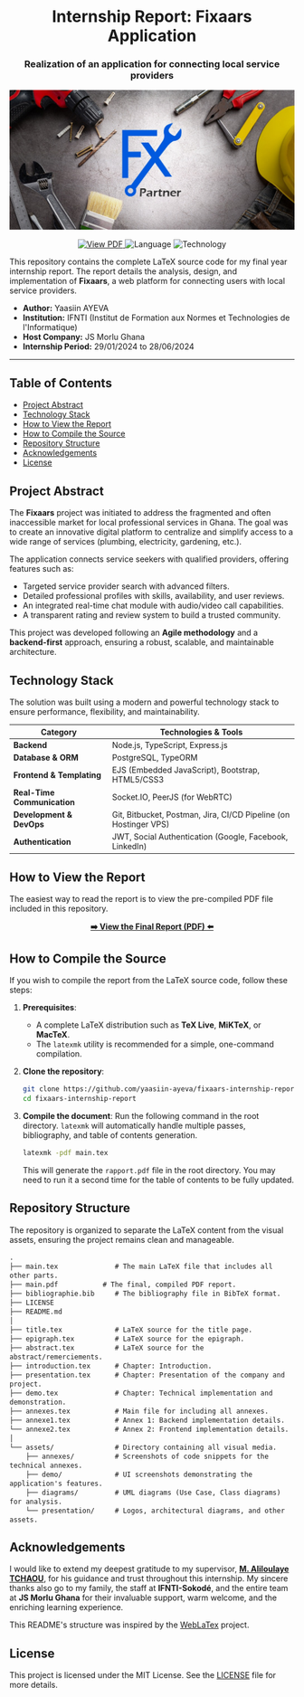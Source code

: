 
<div align="center">

# Internship Report: Fixaars Application

### Realization of an application for connecting local service providers

![Cover Page](assets/demo/cover.jpg)

</div>

<p align="center">
  <a href="https://github.com/yaasiin-ayeva/fixaars-internship-report/blob/main/main.pdf" target="_blank" rel="noreferrer noopener">
    <img src="https://img.shields.io/badge/View%20Report-PDF-red?style=for-the-badge&logo=adobe-acrobat-reader" alt="View PDF">
  </a>
  <img src="https://img.shields.io/badge/Language-French-blue?style=for-the-badge" alt="Language">
  <img src="https://img.shields.io/badge/Technology-Node.js%20%26%20TypeScript-green?style=for-the-badge&logo=nodedotjs" alt="Technology">
</p>

This repository contains the complete LaTeX source code for my final year internship report. The report details the analysis, design, and implementation of **Fixaars**, a web platform for connecting users with local service providers.

-   **Author:** Yaasiin AYEVA
-   **Institution:** IFNTI (Institut de Formation aux Normes et Technologies de l'Informatique)
-   **Host Company:** JS Morlu Ghana
-   **Internship Period:** 29/01/2024 to 28/06/2024

---

## Table of Contents

-   [Project Abstract](#project-abstract)
-   [Technology Stack](#technology-stack)
-   [How to View the Report](#how-to-view-the-report)
-   [How to Compile the Source](#how-to-compile-the-source)
-   [Repository Structure](#repository-structure)
-   [Acknowledgements](#acknowledgements)
-   [License](#license)

## Project Abstract

The **Fixaars** project was initiated to address the fragmented and often inaccessible market for local professional services in Ghana. The goal was to create an innovative digital platform to centralize and simplify access to a wide range of services (plumbing, electricity, gardening, etc.).

The application connects service seekers with qualified providers, offering features such as:
-   Targeted service provider search with advanced filters.
-   Detailed professional profiles with skills, availability, and user reviews.
-   An integrated real-time chat module with audio/video call capabilities.
-   A transparent rating and review system to build a trusted community.

This project was developed following an **Agile methodology** and a **backend-first** approach, ensuring a robust, scalable, and maintainable architecture.

## Technology Stack

The solution was built using a modern and powerful technology stack to ensure performance, flexibility, and maintainability.

| Category                | Technologies & Tools                                                                      |
| ----------------------- | ----------------------------------------------------------------------------------------- |
| **Backend**             | Node.js, TypeScript, Express.js                                                           |
| **Database & ORM**      | PostgreSQL, TypeORM                                                                       |
| **Frontend & Templating** | EJS (Embedded JavaScript), Bootstrap, HTML5/CSS3                                          |
| **Real-Time Communication** | Socket.IO, PeerJS (for WebRTC)                                                            |
| **Development & DevOps**  | Git, Bitbucket, Postman, Jira, CI/CD Pipeline (on Hostinger VPS)                           |
| **Authentication**      | JWT, Social Authentication (Google, Facebook, LinkedIn)                                   |

## How to View the Report

The easiest way to read the report is to view the pre-compiled PDF file included in this repository.

<p align="center">
  <a href="https://github.com/yaasiin-ayeva/fixaars-internship-report/blob/main/main.pdf" target="_blank" rel="noreferrer noopener">
    <strong>➡️ View the Final Report (PDF) ⬅️</strong>
  </a>
</p>

## How to Compile the Source

If you wish to compile the report from the LaTeX source code, follow these steps:

1.  **Prerequisites**:
    -   A complete LaTeX distribution such as **TeX Live**, **MiKTeX**, or **MacTeX**.
    -   The `latexmk` utility is recommended for a simple, one-command compilation.

2.  **Clone the repository**:
    ```bash
    git clone https://github.com/yaasiin-ayeva/fixaars-internship-report.git
    cd fixaars-internship-report
    ```

3.  **Compile the document**:
    Run the following command in the root directory. `latexmk` will automatically handle multiple passes, bibliography, and table of contents generation.
    ```bash
    latexmk -pdf main.tex
    ```
    This will generate the `rapport.pdf` file in the root directory. You may need to run it a second time for the table of contents to be fully updated.

## Repository Structure

The repository is organized to separate the LaTeX content from the visual assets, ensuring the project remains clean and manageable.

```
.
├── main.tex              # The main LaTeX file that includes all other parts.
├── main.pdf           # The final, compiled PDF report.
├── bibliographie.bib     # The bibliography file in BibTeX format.
├── LICENSE
├── README.md
│
├── title.tex             # LaTeX source for the title page.
├── epigraph.tex          # LaTeX source for the epigraph.
├── abstract.tex          # LaTeX source for the abstract/remerciements.
├── introduction.tex      # Chapter: Introduction.
├── presentation.tex      # Chapter: Presentation of the company and project.
├── demo.tex              # Chapter: Technical implementation and demonstration.
├── annexes.tex           # Main file for including all annexes.
├── annexe1.tex           # Annex 1: Backend implementation details.
└── annexe2.tex           # Annex 2: Frontend implementation details.
│
└── assets/               # Directory containing all visual media.
    ├── annexes/          # Screenshots of code snippets for the technical annexes.
    ├── demo/             # UI screenshots demonstrating the application's features.
    ├── diagrams/         # UML diagrams (Use Case, Class diagrams) for analysis.
    └── presentation/     # Logos, architectural diagrams, and other assets.
```

## Acknowledgements

I would like to extend my deepest gratitude to my supervisor, **[M. Aliloulaye TCHAOU](https://www.jsmorlu.com/about-js-morlu-llc/our-team/aliloulaye-tchaou/)**, for his guidance and trust throughout this internship. My sincere thanks also go to my family, the staff at **IFNTI-Sokodé**, and the entire team at **JS Morlu Ghana** for their invaluable support, warm welcome, and the enriching learning experience.

This README's structure was inspired by the [WebLaTex](https://github.com/sanjib-sen/WebLaTex) project.

## License

This project is licensed under the MIT License. See the [LICENSE](LICENSE) file for more details.